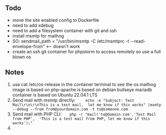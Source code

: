 ## Todo

- move the site enabled config to Dockerfile
- need to add xdebug
- need to add a filesystem container with git and ssh
- install msmtp for mailhog
- SO: sendmail_path = "/usr/bin/msmtp -C /etc/msmtprc -t --read-envelope-from" <-- doesn't work
- create an ssh git container for phpstorm to access remotely so use a full blown os


## Notes
1. use cat /etc/os-release in the container terminal to see the os
    mailhog image is based on
    php-apache is based on debian bullseye
    mariadb container is based on Ubuntu 22.04.1 LTS
2. Send mail with msmtp directly:
`    echo -e "Subject: Test Mail\r\n\r\nThis is a test mail, 
let me know if this works" |msmtp --debug --from from@yourdomain.com -t to@someone.com`
3. Send mail with PHP CLI: 
`    php -r "mail('to@domain.com','Test Mail from PHP', 
'This is a test mail from PHP, let me know if this works');" `
4.